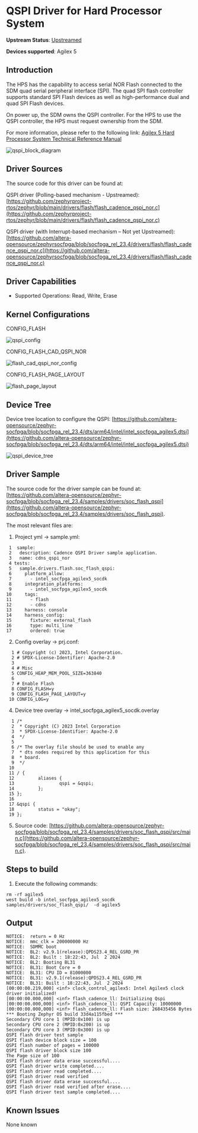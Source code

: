 # **QSPI Driver for Hard Processor System**

**Upstream Status**: [Upstreamed](https://github.com/altera-opensource/zephyr-socfpga/blob/socfpga_rel_23.4/drivers/flash/flash_cadence_qspi_nor.c)

**Devices supported**: Agilex 5

## **Introduction**

The HPS has the capability to access serial NOR Flash connected to the SDM quad serial peripheral interface (SPI). The quad SPI flash controller supports standard SPI Flash devices as well as high-performance dual and quad SPI Flash devices.

On power up, the SDM owns the QSPI controller. For the HPS to use the QSPI controller, the HPS must request ownership from the SDM.


For more information, please refer to the following link:
[Agilex 5 Hard Processor System Technical Reference Manual](https://www.intel.com/content/www/us/en/docs/programmable/814346)

![qspi_block_diagram](images/qspi_block_diagram.png)

## **Driver Sources**

The source code for this driver can be found at:

QSPI driver (Polling-based mechanism - Upstreamed):
[https://github.com/zephyrproject-rtos/zephyr/blob/main/drivers/flash/flash_cadence_qspi_nor.c](https://github.com/zephyrproject-rtos/zephyr/blob/main/drivers/flash/flash_cadence_qspi_nor.c)

QSPI driver (with Interrupt-based mechanism – Not yet Upstreamed):
[https://github.com/altera-opensource/zephyrsocfpga/blob/socfpga_rel_23.4/drivers/flash/flash_cadence_qspi_nor.c](https://github.com/altera-opensource/zephyrsocfpga/blob/socfpga_rel_23.4/drivers/flash/flash_cadence_qspi_nor.c)

## **Driver Capabilities**

* Supported Operations: Read, Write, Erase

## **Kernel Configurations**

CONFIG_FLASH

![qspi_config](images/qspi_config.png)

CONFIG_FLASH_CAD_QSPI_NOR

![flash_cad_qspi_nor_config](images/flash_cad_qspi_nor_config.png)

CONFIG_FLASH_PAGE_LAYOUT

![flash_page_layout](images/flash_page_layout_config.png)

## **Device Tree**

Device tree location to configure the QSPI: [https://github.com/altera-opensource/zephyr-socfpga/blob/socfpga_rel_23.4/dts/arm64/intel/intel_socfpga_agilex5.dtsi](https://github.com/altera-opensource/zephyr-socfpga/blob/socfpga_rel_23.4/dts/arm64/intel/intel_socfpga_agilex5.dtsi)

![qspi_device_tree](images/qspi_device_tree.png)
## **Driver Sample**


The source code for the driver sample can be found at: [https://github.com/altera-opensource/zephyr-socfpga/blob/socfpga_rel_23.4/samples/drivers/soc_flash_qspi](https://github.com/altera-opensource/zephyr-socfpga/blob/socfpga_rel_23.4/samples/drivers/soc_flash_qspi).

The most relevant files are:
1. Project yml -> sample.yml:

 ```
  1  sample:
  2   description: Cadence QSPI Driver sample application.
  3   name: cdns_qspi_nor
  4 tests:
  5   sample.drivers.flash.soc_flash_qspi:
  6     platform_allow:
  7       - intel_socfpga_agilex5_socdk
  8     integration_platforms:
  9       - intel_socfpga_agilex5_socdk
 10     tags:
 11       - flash
 12       - cdns
 13     harness: console
 14     harness_config:
 15       fixture: external_flash
 16       type: multi_line
 17       ordered: true

   ```

2. Config overlay -> prj.conf:

```
  1 # Copyright (c) 2023, Intel Corporation.
  2 # SPDX-License-Identifier: Apache-2.0
  3 
  4 # Misc
  5 CONFIG_HEAP_MEM_POOL_SIZE=363840
  6 
  7 # Enable Flash
  8 CONFIG_FLASH=y
  9 CONFIG_FLASH_PAGE_LAYOUT=y
 10 CONFIG_LOG=y

```
4. Device tree overlay -> intel_socfpga_agilex5_socdk.overlay  
```
  1 /*
  2  * Copyright (C) 2023 Intel Corporation
  3  * SPDX-License-Identifier: Apache-2.0
  4  */
  5
  6 /* The overlay file should be used to enable any
  7  * dts nodes required by this application for this
  8  * board.
  9  */
 10
 11 / {
 12         aliases {
 13                 qspi = &qspi;
 14         };
 15 };
 16
 17 &qspi {
 18         status = "okay";
 19 };
```
5. Source code: [https://github.com/altera-opensource/zephyr-socfpga/blob/socfpga_rel_23.4/samples/drivers/soc_flash_qspi/src/main.c](https://github.com/altera-opensource/zephyr-socfpga/blob/socfpga_rel_23.4/samples/drivers/soc_flash_qspi/src/main.c).
## **Steps to build**


1. Execute the following commands:
```
rm -rf agilex5
west build -b intel_socfpga_agilex5_socdk samples/drivers/soc_flash_qspi/  -d agilex5

```
## **Output**

```
NOTICE:  return = 0 Hz
NOTICE:  mmc_clk = 200000000 Hz
NOTICE:  SDMMC boot
NOTICE:  BL2: v2.9.1(release):QPDS23.4_REL_GSRD_PR
NOTICE:  BL2: Built : 18:22:43, Jul  2 2024
NOTICE:  BL2: Booting BL31
NOTICE:  BL31: Boot Core = 0
NOTICE:  BL31: CPU ID = 81000000
NOTICE:  BL31: v2.9.1(release):QPDS23.4_REL_GSRD_PR
NOTICE:  BL31: Built : 18:22:43, Jul  2 2024
[00:00:00.219,000] <inf> clock_control_agilex5: Intel Agilex5 clock driver initialized!
[00:00:00.000,000] <inf> flash_cadence_ll: Initializing Qspi
[00:00:00.000,000] <inf> flash_cadence_ll: QSPI Capacity: 10000000
[00:00:00.000,000] <inf> flash_cadence_ll: Flash size: 268435456 Bytes
*** Booting Zephyr OS build 33d4a115fbed ***
Secondary CPU core 1 (MPID:0x100) is up
Secondary CPU core 2 (MPID:0x200) is up
Secondary CPU core 3 (MPID:0x300) is up
QSPI flash driver test sample
QSPI flash device block size = 100
QSPI flash number of pages = 100000
QSPI flash driver block size 100
The Page size of 100
QSPI flash driver data erase successful....
QSPI flash driver write completed....
QSPI flash driver read completed....
QSPI flash driver read verified
QSPI flash driver data erase successful....
QSPI flash driver read verified after erase....
QSPI flash driver test sample completed....
```
## **Known Issues**

None known
